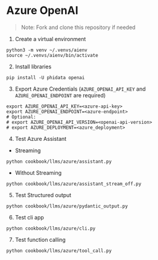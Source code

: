 # Azure OpenAI

> Note: Fork and clone this repository if needed

1. Create a virtual environment

```shell
python3 -m venv ~/.venvs/aienv
source ~/.venvs/aienv/bin/activate
```

2. Install libraries

```shell
pip install -U phidata openai
```

3. Export Azure Credentials (`AZURE_OPENAI_API_KEY` and `AZURE_OPENAI_ENDPOINT` are required)

```shell
export AZURE_OPENAI_API_KEY=<azure-api-key>
export AZURE_OPENAI_ENDPOINT=<azure-endpoint>
# Optional:
# export AZURE_OPENAI_API_VERSION=<openai-api-version>
# export AZURE_DEPLOYMENT=<azure_deployment>
```

4. Test Azure Assistant

- Streaming

```shell
python cookbook/llms/azure/assistant.py
```

- Without Streaming

```shell
python cookbook/llms/azure/assistant_stream_off.py
```

5. Test Structured output

```shell
python cookbook/llms/azure/pydantic_output.py
```

6. Test cli app

```shell
python cookbook/llms/azure/cli.py
```

7. Test function calling

```shell
python cookbook/llms/azure/tool_call.py
```
